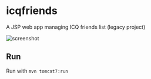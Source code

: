 icqfriends
==========

A JSP web app managing ICQ friends list (legacy project)

![screenshot](/scrnshot.png?raw=true "Screenshot")

Run
---

Run with `mvn tomcat7:run`
